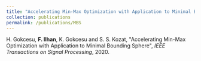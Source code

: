 ```yaml
---
title: "Accelerating Min-Max Optimization with Application to Minimal Bounding Sphere"
collection: publications
permalink: /publications/MBS
---
```

H. Gokcesu, <b>F. Ilhan</b>, K. Gokcesu and S. S. Kozat, "Accelerating Min-Max Optimization with Application to Minimal Bounding Sphere", <i>IEEE Transactions on Signal Processing</i>, 2020.
